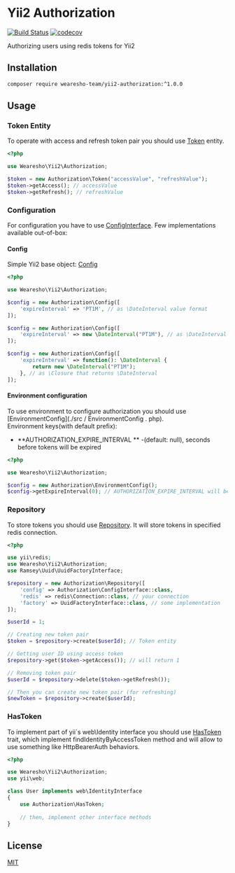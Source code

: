 # Yii2 Authorization
[![Build Status](https://travis-ci.org/wearesho-team/yii2-authorization.svg?branch=master)](https://travis-ci.org/wearesho-team/yii2-authorization)
[![codecov](https://codecov.io/gh/wearesho-team/yii2-authorization/branch/master/graph/badge.svg)](https://codecov.io/gh/wearesho-team/yii2-authorization)

Authorizing users using redis tokens for Yii2

## Installation

```bash
composer require wearesho-team/yii2-authorization:^1.0.0
```

## Usage

### Token Entity
To operate with access and refresh token pair you should use [Token](./src/Token.php) entity.
```php
<?php

use Wearesho\Yii2\Authorization;

$token = new Authorization\Token("accessValue", "refreshValue");
$token->getAccess(); // accessValue
$token->getRefresh(); // refreshValue
```

### Configuration
For configuration you have to use [ConfigInterface](./src/ConfigInterface.php).
Few implementations available out-of-box:

#### Config
Simple Yii2 base object: [Config](./src/Config.php)

```php
<?php

use Wearesho\Yii2\Authorization;

$config = new Authorization\Config([
    'expireInterval' => 'PT1M', // as \DateInterval value format
]);

$config = new Authorization\Config([
    'expireInterval' => new \DateInterval("PT1M"), // as \DateInterval instance
]);

$config = new Authorization\Config([
    'expireInterval' => function(): \DateInterval {
        return new \DateInterval("PT1M");
    }, // as \Closure that returns \DateInterval
]);
```

#### Environment configuration
To use environment to configure authorization you should use [EnvironmentConfig](./src / EnvironmentConfig . php).  
Environment keys(with default prefix):
- **AUTHORIZATION_EXPIRE_INTERVAL ** -(default: null), seconds before tokens will be expired

```php
<?php

use Wearesho\Yii2\Authorization;

$config = new Authorization\EnvironmentConfig();
$config->getExpireInterval(0); // AUTHORIZATION_EXPIRE_INTERVAL will be loaded from environment

```

### Repository
To store tokens you should use [Repository](./src/Repository.php).
It will store tokens in specified redis connection.

```php
<?php

use yii\redis;
use Wearesho\Yii2\Authorization;
use Ramsey\Uuid\UuidFactoryInterface;

$repository = new Authorization\Repository([
    'config' => Authorization\ConfigInterface::class,
    'redis' => redis\Connection::class, // your connection
    'factory' => UuidFactoryInterface::class, // some implementation 
]);

$userId = 1;

// Creating new token pair
$token = $repository->create($userId); // Token entity

// Getting user ID using access token
$repository->get($token->getAccess()); // will return 1

// Removing token pair
$userId = $repository->delete($token->getRefresh());

// Then you can create new token pair (for refreshing)
$newToken = $repository->create($userId);
```

### HasToken
To implement part of yii`s web\Identity interface you should use
[HasToken](./src/HasToken.php) trait, which implement findIdentityByAccessToken
method and will allow to use something like HttpBearerAuth behaviors.

```php
<?php

use Wearesho\Yii2\Authorization;
use yii\web;

class User implements web\IdentityInterface
{
    use Authorization\HasToken;
    
    // then, implement other interface methods
}
```

## License
[MIT](./LICENSE)
